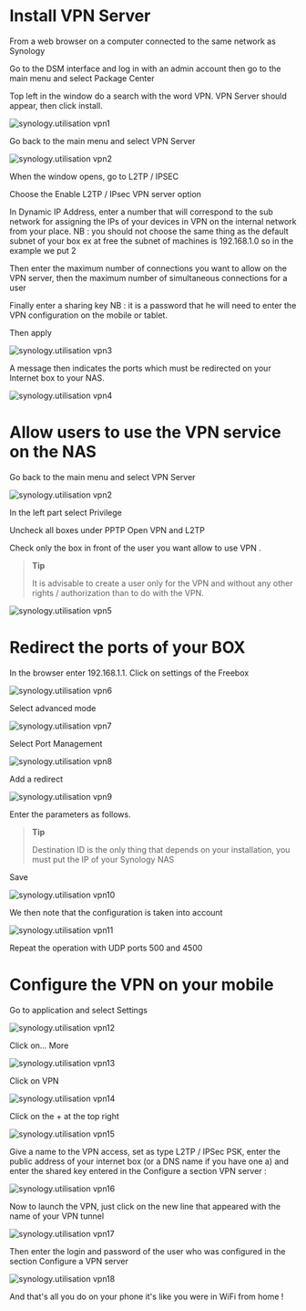 Install VPN Server 
====================

From a web browser on a computer connected to the same network as
Synology

Go to the DSM interface and log in with an admin account then
go to the main menu and select Package Center

Top left in the window do a search with the word VPN.
VPN Server should appear, then click install.

![synology.utilisation vpn1](images/synology.utilisation_vpn1.png)

Go back to the main menu and select VPN Server

![synology.utilisation vpn2](images/synology.utilisation_vpn2.png)

When the window opens, go to L2TP / IPSEC

Choose the Enable L2TP / IPsec VPN server option

In Dynamic IP Address, enter a number that will correspond to the sub
network for assigning the IPs of your devices in VPN on the internal network
from your place. NB : you should not choose the same thing as the
default subnet of your box ex at free the subnet of
machines is 192.168.1.0 so in the example we put 2

Then enter the maximum number of connections you want to allow
on the VPN server, then the maximum number of simultaneous connections
for a user

Finally enter a sharing key NB : it is a password that he
will need to enter the VPN configuration on the mobile or tablet.

Then apply

![synology.utilisation vpn3](images/synology.utilisation_vpn3.png)

A message then indicates the ports which must be redirected on your
Internet box to your NAS.

![synology.utilisation vpn4](images/synology.utilisation_vpn4.png)

Allow users to use the VPN service on the NAS 
===============================================================

Go back to the main menu and select VPN Server

![synology.utilisation vpn2](images/synology.utilisation_vpn2.png)

In the left part select Privilege

Uncheck all boxes under PPTP Open VPN and L2TP

Check only the box in front of the user you want
allow to use VPN .

> **Tip**
>
> It is advisable to create a user only for the VPN
> and without any other rights / authorization than to do with the VPN.

![synology.utilisation vpn5](images/synology.utilisation_vpn5.png)

Redirect the ports of your BOX 
===============================

In the browser enter 192.168.1.1. Click on settings of the
Freebox

![synology.utilisation vpn6](images/synology.utilisation_vpn6.png)

Select advanced mode

![synology.utilisation vpn7](images/synology.utilisation_vpn7.png)

Select Port Management

![synology.utilisation vpn8](images/synology.utilisation_vpn8.png)

Add a redirect

![synology.utilisation vpn9](images/synology.utilisation_vpn9.png)

Enter the parameters as follows.

> **Tip**
>
> Destination ID is the only thing that depends on your installation,
> you must put the IP of your Synology NAS

Save

![synology.utilisation vpn10](images/synology.utilisation_vpn10.png)

We then note that the configuration is taken into account

![synology.utilisation vpn11](images/synology.utilisation_vpn11.png)

Repeat the operation with UDP ports 500 and 4500

Configure the VPN on your mobile 
==================================

Go to application and select Settings

![synology.utilisation vpn12](images/synology.utilisation_vpn12.png)

Click on… More

![synology.utilisation vpn13](images/synology.utilisation_vpn13.png)

Click on VPN

![synology.utilisation vpn14](images/synology.utilisation_vpn14.png)

Click on the + at the top right

![synology.utilisation vpn15](images/synology.utilisation_vpn15.png)

Give a name to the VPN access, set as type L2TP / IPSec PSK, enter
the public address of your internet box (or a DNS name if you have one
a) and enter the shared key entered in the Configure a section
VPN server :

![synology.utilisation vpn16](images/synology.utilisation_vpn16.png)

Now to launch the VPN, just click on the new
line that appeared with the name of your VPN tunnel

![synology.utilisation vpn17](images/synology.utilisation_vpn17.png)

Then enter the login and password of the user who was
configured in the section Configure a VPN server

![synology.utilisation vpn18](images/synology.utilisation_vpn18.png)

And that's all you do on your phone it's like you
were in WiFi from home !
